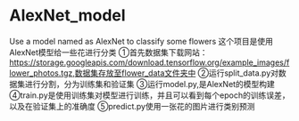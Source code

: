 # AlexNet_model
Use a model named as AlexNet to classify some flowers
这个项目是使用AlexNet模型给一些花进行分类
①首先数据集下载网站：https://storage.googleapis.com/download.tensorflow.org/example_images/flower_photos.tgz,数据集存放至flower_data文件夹中
②运行split_data.py对数据集进行分割，分为训练集和验证集
③运行model.py,是AlexNet的模型构建
④train.py是使用训练集对模型进行训练，并且可以看到每个epoch的训练误差，以及在验证集上的准确度
⑤predict.py使用一张花的图片进行类别预测
